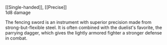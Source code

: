 [[Single-handed]], [[Precise]]<br>1d8 damage

The fencing sword is an instrument with superior precision made from strong-but-flexible steel. It is often combined with the duelist's favorite, the parrying dagger, which gives the lightly armored fighter a stronger defense in combat.